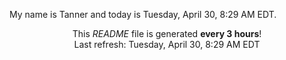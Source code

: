 My name is Tanner and today is Tuesday, April 30, 8:29 AM EDT.

<p align="center">This <i>README</i> file is generated <b>every 3 hours</b>!</br>Last refresh: Tuesday, April 30, 8:29 AM EDT<br /></p>
